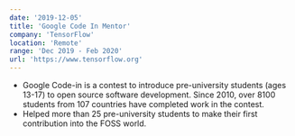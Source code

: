 ```yaml
---
date: '2019-12-05'
title: 'Google Code In Mentor'
company: 'TensorFlow'
location: 'Remote'
range: 'Dec 2019 - Feb 2020'
url: 'https://www.tensorflow.org'
---
```


- Google Code-in is a contest to introduce pre-university students (ages 13-17) to open source software development. Since 2010, over 8100 students from 107 countries have completed work in the contest.
- Helped more than 25 pre-university students to make their first contribution into the FOSS world.
